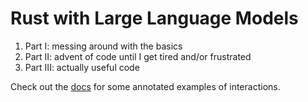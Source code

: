 # Rust with Large Language Models

1. Part I: messing around with the basics
2. Part II: advent of code until I get tired and/or frustrated
3. Part III: actually useful code

Check out the [docs]() for some annotated examples of interactions.
